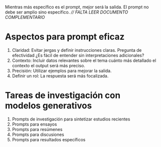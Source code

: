 Mientras más específico es el prompt, mejor será la salida. El prompt no debe ser amplio sino específico.
*// FALTA LEER DOCUMENTO COMPLEMENTARIO*
# Aspectos para prompt eficaz
1. Claridad: Evitar jergas y definir instrucciones claras. Pregunta de efectividad ¿Es fácil de entender sin interpretaciones adicionales?
2. Contexto: Incluir datos relevantes sobre el tema cuánto más detallado el contexto el output será más preciso.
3. Precisión: Utilizar ejemplos para mejorar la salida.
4. Definir un rol: La respuesta será más focalizada.
# Tareas de investigación con modelos generativos
1. Prompts de investigación para sintetizar estudios recientes
2. Prompts para ensayos
3. Prompts para resúmenes
4. Prompts para discusiones
5. Prompts para resultados específicos
